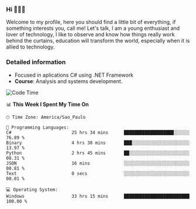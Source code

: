 


### Hi 🙋🏽‍♂️

Welcome to my profile, here you should find a little bit of everything, if something interests you, call me! Let's talk,
I am a young enthusiast and lover of technology, I like to observe and know how things really work behind the curtains, 
education will transform the world, especially when it is allied to technology.

### Detailed information
* Focused in aplications C# using .NET Framework
* **Course**: Analysis and systems development.

<!--START_SECTION:waka-->
![Code Time](http://img.shields.io/badge/Code%20Time-693%20hrs%2049%20mins-blue)

📊 **This Week I Spent My Time On** 

```text
🕑︎ Time Zone: America/Sao_Paulo

💬 Programming Languages: 
C#                       25 hrs 34 mins      ███████████████████░░░░░░   76.89 % 
Binary                   4 hrs 38 mins       ███░░░░░░░░░░░░░░░░░░░░░░   13.97 % 
Python                   2 hrs 45 mins       ██░░░░░░░░░░░░░░░░░░░░░░░   08.31 % 
JSON                     16 mins             ░░░░░░░░░░░░░░░░░░░░░░░░░   00.81 % 
Text                     0 secs              ░░░░░░░░░░░░░░░░░░░░░░░░░   00.01 % 

💻 Operating System: 
Windows                  33 hrs 15 mins      █████████████████████████   100.00 % 
```


<!--END_SECTION:waka-->



